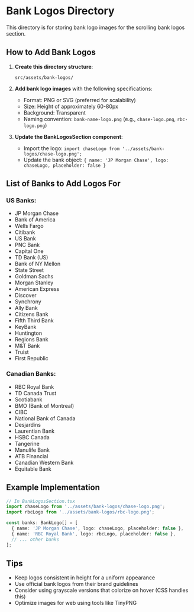 # Bank Logos Directory

This directory is for storing bank logo images for the scrolling bank logos section.

## How to Add Bank Logos

1. **Create this directory structure**:
   ```
   src/assets/bank-logos/
   ```

2. **Add bank logo images** with the following specifications:
   - Format: PNG or SVG (preferred for scalability)
   - Size: Height of approximately 60-80px
   - Background: Transparent
   - Naming convention: `bank-name-logo.png` (e.g., `chase-logo.png`, `rbc-logo.png`)

3. **Update the BankLogosSection component**:
   - Import the logo: `import chaseLogo from '../assets/bank-logos/chase-logo.png';`
   - Update the bank object: `{ name: 'JP Morgan Chase', logo: chaseLogo, placeholder: false }`

## List of Banks to Add Logos For

### US Banks:
- JP Morgan Chase
- Bank of America
- Wells Fargo
- Citibank
- US Bank
- PNC Bank
- Capital One
- TD Bank (US)
- Bank of NY Mellon
- State Street
- Goldman Sachs
- Morgan Stanley
- American Express
- Discover
- Synchrony
- Ally Bank
- Citizens Bank
- Fifth Third Bank
- KeyBank
- Huntington
- Regions Bank
- M&T Bank
- Truist
- First Republic

### Canadian Banks:
- RBC Royal Bank
- TD Canada Trust
- Scotiabank
- BMO (Bank of Montreal)
- CIBC
- National Bank of Canada
- Desjardins
- Laurentian Bank
- HSBC Canada
- Tangerine
- Manulife Bank
- ATB Financial
- Canadian Western Bank
- Equitable Bank

## Example Implementation

```typescript
// In BankLogosSection.tsx
import chaseLogo from '../assets/bank-logos/chase-logo.png';
import rbcLogo from '../assets/bank-logos/rbc-logo.png';

const banks: BankLogo[] = [
  { name: 'JP Morgan Chase', logo: chaseLogo, placeholder: false },
  { name: 'RBC Royal Bank', logo: rbcLogo, placeholder: false },
  // ... other banks
];
```

## Tips
- Keep logos consistent in height for a uniform appearance
- Use official bank logos from their brand guidelines
- Consider using grayscale versions that colorize on hover (CSS handles this)
- Optimize images for web using tools like TinyPNG